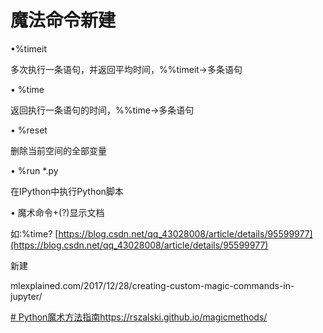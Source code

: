 # 魔法命令新建
•%timeit

多次执行一条语句，并返回平均时间，%%timeit->多条语句

• %time

返回执行一条语句的时间，%%time->多条语句

• %reset

删除当前空间的全部变量

• %run *.py

在IPython中执行Python脚本

• 魔术命令+(?)显示文档

如:%time? 
[https://blog.csdn.net/qq_43028008/article/details/95599977](https://blog.csdn.net/qq_43028008/article/details/95599977)





新建

mlexplained.com/2017/12/28/creating-custom-magic-commands-in-jupyter/




[# Python魔术方法指南https://rszalski.github.io/magicmethods/](https://rszalski.github.io/magicmethods/)
































